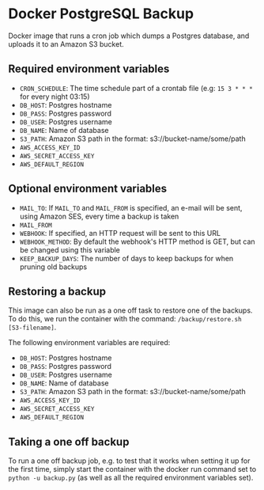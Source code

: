 # Docker PostgreSQL Backup

Docker image that runs a cron job which dumps a Postgres database, and uploads it to an Amazon S3 bucket.

## Required environment variables

* `CRON_SCHEDULE`: The time schedule part of a crontab file (e.g: `15 3 * * *` for every night 03:15)
* `DB_HOST`: Postgres hostname
* `DB_PASS`: Postgres password
* `DB_USER`: Postgres username
* `DB_NAME`: Name of database
* `S3_PATH`: Amazon S3 path in the format: s3://bucket-name/some/path
* `AWS_ACCESS_KEY_ID`
* `AWS_SECRET_ACCESS_KEY`
* `AWS_DEFAULT_REGION`

## Optional environment variables

* `MAIL_TO`: If `MAIL_TO` and `MAIL_FROM` is specified, an e-mail will be sent, using Amazon SES, every time a backup is taken
* `MAIL_FROM`
* `WEBHOOK`: If specified, an HTTP request will be sent to this URL
* `WEBHOOK_METHOD`: By default the webhook's HTTP method is GET, but can be changed using this variable
* `KEEP_BACKUP_DAYS`: The number of days to keep backups for when pruning old backups

## Restoring a backup

This image can also be run as a one off task to restore one of the backups. 
To do this, we run the container with the command: `/backup/restore.sh [S3-filename]`.

The following environment variables are required:

* `DB_HOST`: Postgres hostname
* `DB_PASS`: Postgres password
* `DB_USER`: Postgres username
* `DB_NAME`: Name of database
* `S3_PATH`: Amazon S3 path in the format: s3://bucket-name/some/path
* `AWS_ACCESS_KEY_ID`
* `AWS_SECRET_ACCESS_KEY`
* `AWS_DEFAULT_REGION`

## Taking a one off backup

To run a one off backup job, e.g. to test that it works when setting it up for the first time, simply start 
the container with the docker run command set to `python -u backup.py` (as well as all the required environment 
variables set).
